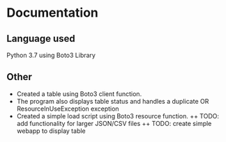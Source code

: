 # Documentation

## Language used
Python 3.7 using Boto3 Library

## Other
+ Created a table using Boto3 client function.
+ The program also displays table status and handles a duplicate OR ResourceInUseException exception
+ Created a simple load script using Boto3 resource function.
++ TODO: add functionality for larger JSON/CSV files
++ TODO: create simple webapp to display table
